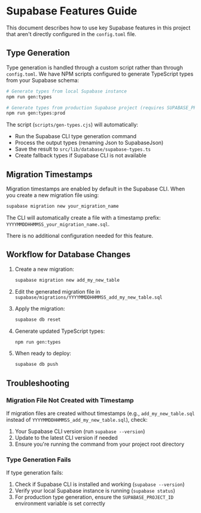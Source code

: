 # Supabase Features Guide

This document describes how to use key Supabase features in this project that aren't directly configured in the `config.toml` file.

## Type Generation

Type generation is handled through a custom script rather than through `config.toml`. We have NPM scripts configured to generate TypeScript types from your Supabase schema:

```bash
# Generate types from local Supabase instance
npm run gen:types

# Generate types from production Supabase project (requires SUPABASE_PROJECT_ID env variable)
npm run gen:types:prod
```

The script (`scripts/gen-types.cjs`) will automatically:

- Run the Supabase CLI type generation command
- Process the output types (renaming Json to SupabaseJson)
- Save the result to `src/lib/database/supabase-types.ts`
- Create fallback types if Supabase CLI is not available

## Migration Timestamps

Migration timestamps are enabled by default in the Supabase CLI. When you create a new migration file using:

```bash
supabase migration new your_migration_name
```

The CLI will automatically create a file with a timestamp prefix: `YYYYMMDDHHMMSS_your_migration_name.sql`.

There is no additional configuration needed for this feature.

## Workflow for Database Changes

1. Create a new migration:

   ```bash
   supabase migration new add_my_new_table
   ```

2. Edit the generated migration file in `supabase/migrations/YYYYMMDDHHMMSS_add_my_new_table.sql`

3. Apply the migration:
   ```bash
   supabase db reset
   ```
4. Generate updated TypeScript types:

   ```bash
   npm run gen:types
   ```

5. When ready to deploy:
   ```bash
   supabase db push
   ```

## Troubleshooting

### Migration File Not Created with Timestamp

If migration files are created without timestamps (e.g., `add_my_new_table.sql` instead of `YYYYMMDDHHMMSS_add_my_new_table.sql`), check:

1. Your Supabase CLI version (run `supabase --version`)
2. Update to the latest CLI version if needed
3. Ensure you're running the command from your project root directory

### Type Generation Fails

If type generation fails:

1. Check if Supabase CLI is installed and working (`supabase --version`)
2. Verify your local Supabase instance is running (`supabase status`)
3. For production type generation, ensure the `SUPABASE_PROJECT_ID` environment variable is set correctly
